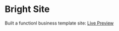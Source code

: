# Bright Site
Built a functionl business template site: [Live Preview](https://mohamedsgap.github.io/bright/)
